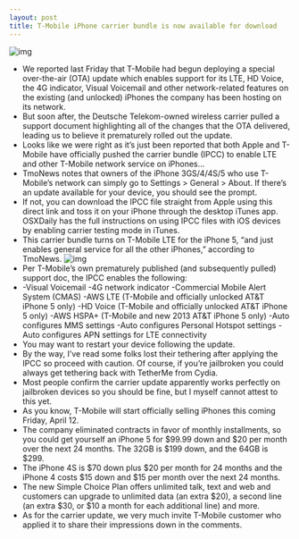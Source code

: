 ```yaml
---
layout: post
title: T-Mobile iPhone carrier bundle is now available for download
---
```

![img](http://media.idownloadblog.com/wp-content/uploads/2012/12/T-Mobile-iPhone-5.jpg)
* We reported last Friday that T-Mobile had begun deploying a special over-the-air (OTA) update which enables support for its LTE, HD Voice, the 4G indicator, Visual Voicemail and other network-related features on the existing (and unlocked) iPhones the company has been hosting on its network.
* But soon after, the Deutsche Telekom-owned wireless carrier pulled a support document highlighting all of the changes that the OTA delivered, leading us to believe it prematurely rolled out the update.
* Looks like we were right as it’s just been reported that both Apple and T-Mobile have officially pushed the carrier bundle (IPCC) to enable LTE and other T-Mobile network service on iPhones…
* TmoNews notes that owners of the iPhone 3GS/4/4S/5 who use T-Mobile’s network can simply go to Settings > General > About. If there’s an update available for your device, you should see the prompt.
* If not, you can download the IPCC file straight from Apple using this direct link and toss it on your iPhone through the desktop iTunes app. OSXDaily has the full instructions on using IPCC files with iOS devices by enabling carrier testing mode in iTunes.
* This carrier bundle turns on T-Mobile LTE for the iPhone 5, “and just enables general service for all the other iPhones,” according to TmoNews.
![img](http://media.idownloadblog.com/wp-content/uploads/2013/04/T-Mobile-iPhone-carrier-bundle.jpg)
* Per T-Mobile’s own prematurely published (and subsequently pulled) support doc, the IPCC enables the following:
* -Visual Voicemail -4G network indicator -Commercial Mobile Alert System (CMAS) -AWS LTE (T-Mobile and officially unlocked AT&T iPhone 5 only) -HD Voice (T-Mobile and officially unlocked AT&T iPhone 5 only) -AWS HSPA+ (T-Mobile and new 2013 AT&T iPhone 5 only) -Auto configures MMS settings -Auto configures Personal Hotspot settings -Auto configures APN settings for LTE connectivity
* You may want to restart your device following the update.
* By the way, I’ve read some folks lost their tethering after applying the IPCC so proceed with caution. Of course, if you’re jailbroken you could always get tethering back with TetherMe from Cydia.
* Most people confirm the carrier update apparently works perfectly on jailbroken devices so you should be fine, but I myself cannot attest to this yet.
* As you know, T-Mobile will start officially selling iPhones this coming Friday, April 12.
* The company eliminated contracts in favor of monthly installments, so you could get yourself an iPhone 5 for $99.99 down and $20 per month over the next 24 months. The 32GB is $199 down, and the 64GB is $299.
* The iPhone 4S is $70 down plus $20 per month for 24 months and the iPhone 4 costs $15 down and $15 per month over the next 24 months.
* The new Simple Choice Plan offers unlimited talk, text and web and customers can upgrade to unlimited data (an extra $20), a second line (an extra $30, or $10 a month for each additional line) and more.
* As for the carrier update, we very much invite T-Mobile customer who applied it to share their impressions down in the comments.

